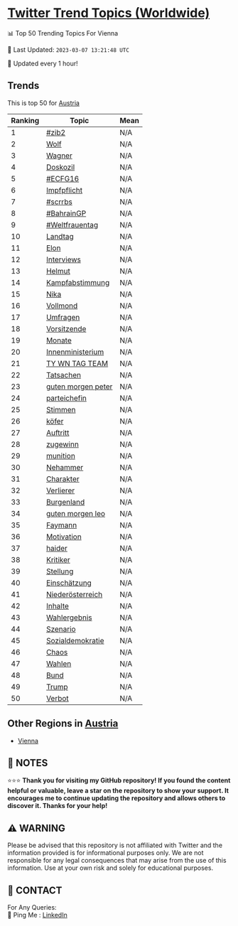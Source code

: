 [Twitter Trend Topics (Worldwide)](https://github.com/ErcinDedeoglu/Twitter-Trend-Topics)
==========


📊 Top 50 Trending Topics For Vienna

📆 Last Updated: `2023-03-07 13:21:48 UTC`

🔧 Updated every 1 hour!


## Trends

This is top 50 for [Austria](</Austria>)

| Ranking | Topic | Mean |
| ------- | ------------ | ------------ |
| 1 | [#zib2](http://twitter.com/search?q=%23zib2) | N/A |
| 2 | [Wolf](http://twitter.com/search?q=Wolf) | N/A |
| 3 | [Wagner](http://twitter.com/search?q=Wagner) | N/A |
| 4 | [Doskozil](http://twitter.com/search?q=Doskozil) | N/A |
| 5 | [#ECFG16](http://twitter.com/search?q=%23ECFG16) | N/A |
| 6 | [Impfpflicht](http://twitter.com/search?q=Impfpflicht) | N/A |
| 7 | [#scrrbs](http://twitter.com/search?q=%23scrrbs) | N/A |
| 8 | [#BahrainGP](http://twitter.com/search?q=%23BahrainGP) | N/A |
| 9 | [#Weltfrauentag](http://twitter.com/search?q=%23Weltfrauentag) | N/A |
| 10 | [Landtag](http://twitter.com/search?q=Landtag) | N/A |
| 11 | [Elon](http://twitter.com/search?q=Elon) | N/A |
| 12 | [Interviews](http://twitter.com/search?q=Interviews) | N/A |
| 13 | [Helmut](http://twitter.com/search?q=Helmut) | N/A |
| 14 | [Kampfabstimmung](http://twitter.com/search?q=Kampfabstimmung) | N/A |
| 15 | [Nika](http://twitter.com/search?q=Nika) | N/A |
| 16 | [Vollmond](http://twitter.com/search?q=Vollmond) | N/A |
| 17 | [Umfragen](http://twitter.com/search?q=Umfragen) | N/A |
| 18 | [Vorsitzende](http://twitter.com/search?q=Vorsitzende) | N/A |
| 19 | [Monate](http://twitter.com/search?q=Monate) | N/A |
| 20 | [Innenministerium](http://twitter.com/search?q=Innenministerium) | N/A |
| 21 | [TY WN TAG TEAM](http://twitter.com/search?q=TY+WN+TAG+TEAM) | N/A |
| 22 | [Tatsachen](http://twitter.com/search?q=Tatsachen) | N/A |
| 23 | [guten morgen peter](http://twitter.com/search?q=guten+morgen+peter) | N/A |
| 24 | [parteichefin](http://twitter.com/search?q=parteichefin) | N/A |
| 25 | [Stimmen](http://twitter.com/search?q=Stimmen) | N/A |
| 26 | [köfer](http://twitter.com/search?q=k%c3%b6fer) | N/A |
| 27 | [Auftritt](http://twitter.com/search?q=Auftritt) | N/A |
| 28 | [zugewinn](http://twitter.com/search?q=zugewinn) | N/A |
| 29 | [munition](http://twitter.com/search?q=munition) | N/A |
| 30 | [Nehammer](http://twitter.com/search?q=Nehammer) | N/A |
| 31 | [Charakter](http://twitter.com/search?q=Charakter) | N/A |
| 32 | [Verlierer](http://twitter.com/search?q=Verlierer) | N/A |
| 33 | [Burgenland](http://twitter.com/search?q=Burgenland) | N/A |
| 34 | [guten morgen leo](http://twitter.com/search?q=guten+morgen+leo) | N/A |
| 35 | [Faymann](http://twitter.com/search?q=Faymann) | N/A |
| 36 | [Motivation](http://twitter.com/search?q=Motivation) | N/A |
| 37 | [haider](http://twitter.com/search?q=haider) | N/A |
| 38 | [Kritiker](http://twitter.com/search?q=Kritiker) | N/A |
| 39 | [Stellung](http://twitter.com/search?q=Stellung) | N/A |
| 40 | [Einschätzung](http://twitter.com/search?q=Einsch%c3%a4tzung) | N/A |
| 41 | [Niederösterreich](http://twitter.com/search?q=Nieder%c3%b6sterreich) | N/A |
| 42 | [Inhalte](http://twitter.com/search?q=Inhalte) | N/A |
| 43 | [Wahlergebnis](http://twitter.com/search?q=Wahlergebnis) | N/A |
| 44 | [Szenario](http://twitter.com/search?q=Szenario) | N/A |
| 45 | [Sozialdemokratie](http://twitter.com/search?q=Sozialdemokratie) | N/A |
| 46 | [Chaos](http://twitter.com/search?q=Chaos) | N/A |
| 47 | [Wahlen](http://twitter.com/search?q=Wahlen) | N/A |
| 48 | [Bund](http://twitter.com/search?q=Bund) | N/A |
| 49 | [Trump](http://twitter.com/search?q=Trump) | N/A |
| 50 | [Verbot](http://twitter.com/search?q=Verbot) | N/A |



## Other Regions in [Austria](</Austria>)

* [Vienna](</Austria/Vienna.md>)



## 📝 NOTES

⭐⭐⭐ **Thank you for visiting my GitHub repository! If you found the content helpful or valuable, leave a star on the repository to show your support. It encourages me to continue updating the repository and allows others to discover it. Thanks for your help!**


## ⚠️ WARNING

Please be advised that this repository is not affiliated with Twitter and the information provided is for informational purposes only. We are not responsible for any legal consequences that may arise from the use of this information. Use at your own risk and solely for educational purposes.


## 📨 CONTACT

 For Any Queries:  
            🏓 Ping Me : [LinkedIn](https://www.linkedin.com/in/ercindedeoglu/)
